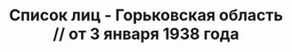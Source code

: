 ---
title: Список лиц - Горьковская область // от 3 января 1938 года
description: РГАСПИ, ф.17, оп.171, дело 414, лист 60
images:
- /disk/pictures/v06/17-171-414-060.jpg
- /disk/pictures/v06/17-171-414-061.jpg
- /disk/pictures/v06/17-171-414-062.jpg
- /disk/pictures/v06/17-171-414-063.jpg
- /disk/pictures/v06/17-171-414-064.jpg
- /disk/pictures/v06/17-171-414-065.jpg
---